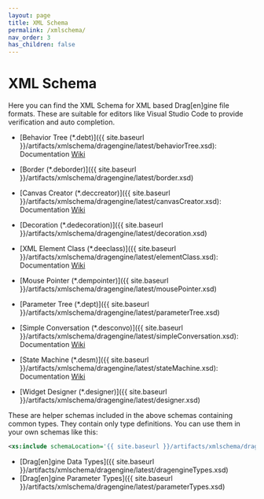 ```yaml
---
layout: page
title: XML Schema
permalink: /xmlschema/
nav_order: 3
has_children: false
---
```


# XML Schema

Here you can find the XML Schema for XML based Drag[en]gine file formats.
These are suitable for editors like Visual Studio Code to provide verification and auto completion.

- [Behavior Tree (*.debt)]({{ site.baseurl }}/artifacts/xmlschema/dragengine/latest/behaviorTree.xsd): Documentation [Wiki](https://developer.dragondreams.ch/wiki/doku.php/dragengine:modules:dragonscript:behaviortrees)

- [Border (*.deborder)]({{ site.baseurl }}/artifacts/xmlschema/dragengine/latest/border.xsd)

- [Canvas Creator (*.deccreator)]({{ site.baseurl }}/artifacts/xmlschema/dragengine/latest/canvasCreator.xsd): Documentation [Wiki](https://developer.dragondreams.ch/wiki/doku.php/dragengine:modules:dragonscript:canvascreators)

- [Decoration (*.dedecoration)]({{ site.baseurl }}/artifacts/xmlschema/dragengine/latest/decoration.xsd)

- [XML Element Class (*.deeclass)]({{ site.baseurl }}/artifacts/xmlschema/dragengine/latest/elementClass.xsd): Documentation [Wiki](https://developer.dragondreams.ch/wiki/doku.php/dragengine:modules:dragonscript:behavior_elements#xml_element_classes)

- [Mouse Pointer (*.dempointer)]({{ site.baseurl }}/artifacts/xmlschema/dragengine/latest/mousePointer.xsd)

- [Parameter Tree (*.dept)]({{ site.baseurl }}/artifacts/xmlschema/dragengine/latest/parameterTree.xsd)

- [Simple Conversation (*.desconvo)]({{ site.baseurl }}/artifacts/xmlschema/dragengine/latest/simpleConversation.xsd): Documentation [Wiki](https://developer.dragondreams.ch/wiki/doku.php/dragengine:modules:dragonscript:simpleconversation)

- [State Machine (*.desm)]({{ site.baseurl }}/artifacts/xmlschema/dragengine/latest/stateMachine.xsd): Documentation [Wiki](https://developer.dragondreams.ch/wiki/doku.php/dragengine:modules:dragonscript:statemachines)

- [Widget Designer (*.designer)]({{ site.baseurl }}/artifacts/xmlschema/dragengine/latest/designer.xsd)

These are helper schemas included in the above schemas containing common types. They contain only type definitions. You can use them in your own schemas like this:
```xml
<xs:include schemaLocation='{{ site.baseurl }}/artifacts/xmlschema/dragengine/latest/dragengineTypes.xsd'/>
```

- [Drag[en]gine Data Types]({{ site.baseurl }}/artifacts/xmlschema/dragengine/latest/dragengineTypes.xsd)
- [Drag[en]gine Parameter Types]({{ site.baseurl }}/artifacts/xmlschema/dragengine/latest/parameterTypes.xsd)
